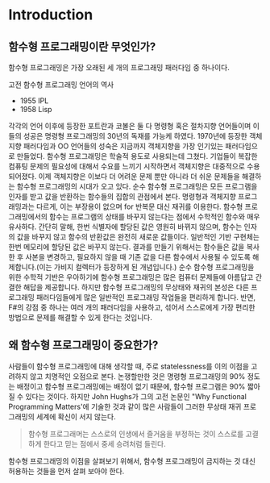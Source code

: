 # Introduction

## 함수형 프로그래밍이란 무엇인가?

함수형 프로그래밍은 가장 오래된 세 개의 프로그래밍 패러다임 중 하나이다.

고전 함수형 프로그래밍 언어의 역사
- 1955 IPL
- 1958 Lisp

각각의 언어 이후에 등장한 포트란과 코볼은 둘 다 명령형 혹은 절차지향 언어들이며 이들의 성공은 명령형 프로그래밍의 30년의 독재를 가능케 하였다. 1970년에 등장한 객체지향 패러다임과 OO 언어들의 성숙은 지금까지 객체지향을 가장 인기있는 패러다임으로 만들었다.
함수형 프로그래밍은 학술적 용도로 사용되는데 그쳤다. 기업들이 복잡한 컴퓨팅 문제의 필요성에 대해서 수요를 느끼기 시작하면서 객체지향은 대중적으로 수용되어졌다. 이제 객체지향은 이보다 더 어려운 문제 뿐만 아니라 더 쉬운 문제들을 해결하는 함수형 프로그래밍의 시대가 오고 있다.
순수 함수형 프로그래밍은 모든 프로그램을 인자를 받고 값을 반환하는 함수들의 집합의 관점에서 본다. 명령형과 객체지향 프로그래밍과는 다르게, 이는 부장용이 없으며 for 반복문 대신 재귀를 이용한다. 함수형 프로그래밍에서의 함수는 프로그램의 상태를 바꾸지 않는다는 점에서 수학적인 함수와 매우 유사하다. 간단히 말해, 한번 식별자에 할당된 값은 영원히 바뀌지 않으며, 함수는 인자의 값을 바꾸지 않고 함수의 반환값은 완전히 새로운 값들이다. 일반적인 기반 구현체는 한번 메모리에 할당된 값은 바꾸지 않는다. 결과를 만들기 위해서는 함수들은 값을 복사한 후 사본을 변경하고, 필요하지 않을 때 기존 값을 다른 함수에서 사용될 수 있도록 해제합니다.(이는 가비지 컬렉터가 등장하게 된 개념입니다.)
순수 함수형 프로그래밍을 위한 수학적 기반은 우아하기에 함수형 프로그래밍은 많은 컴퓨터 문제들에 아름답고 간결한 해답을 제공합니다. 하지만 함수형 프로그래밍의 무상태와 재귀의 본성은 다른 프로그래밍 패러다임들에게 많은 일반적인 프로그래밍 작업들을 편리하게 합니다. 반면, F#의 강점 중 하나는 여러 개의 패러다임을 사용하고, 섞어서 스스로에게 가장 편리한 방법으로 문제를 해결할 수 있게 한다는 것입니다.

## 왜 함수형 프로그래밍이 중요한가?

사람들이 함수형 프로그래밍에 대해 생각할 때, 주로 statelessness를 이의 이점을 고려하지 않고 치명적인 오점으로 본다. 논쟁할만한 것은 명령형 프로그래밍의 90% 정도는 배정이고 함수형 프로그래밍에는 배정이 없기 때문에, 함수형 프로그램은 90% 짧아질 수 있다는 것이다. 하지만 John Hughs가 그의 고전 논문인 "Why Functional Programming Matters'에 기술한 것과 같이 많은 사람들이 그러한 무상태 재귀 프로그래밍의 세계에 확신이 서지 않는다.

> 함수형 프로그래머는 스스로의 인생에서 즐거움을 부정하는 것이 스스로를 고결하게 한다고 믿는 점에서 중세 승려처럼 들린다.

함수형 프로그래밍의 이점을 살펴보기 위해서, 함수형 프로그래밍이 금지하는 것 대신 허용하는 것들을 먼저 살펴 보아야 한다.